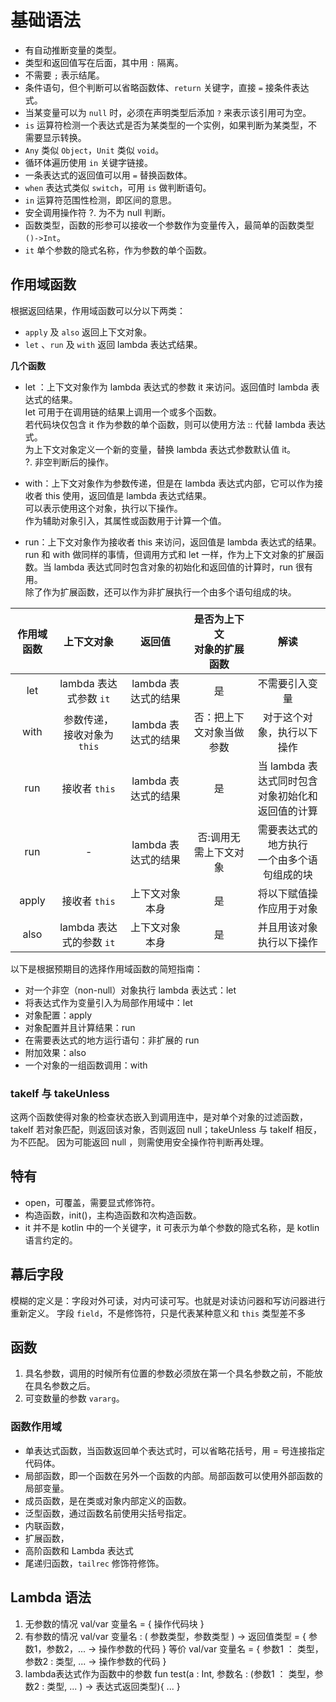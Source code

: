 # 基础语法
* 有自动推断变量的类型。
* 类型和返回值写在后面，其中用 `:` 隔离。
* 不需要 `;` 表示结尾。
* 条件语句，但个判断可以省略函数体、`return` 关键字，直接 `=` 接条件表达式。
* 当某变量可以为 `null` 时，必须在声明类型后添加 `?` 来表示该引用可为空。
* `is` 运算符检测一个表达式是否为某类型的一个实例，如果判断为某类型，不需要显示转换。
* `Any` 类似 `Object`，`Unit` 类似 `void`。
* 循环体遍历使用 `in` 关键字链接。
* 一条表达式的返回值可以用 `=` 替换函数体。
* `when` 表达式类似 `switch`，可用 `is` 做判断语句。
* `in` 运算符范围性检测，即区间的意思。
* 安全调用操作符 ?. 为不为 null 判断。
* 函数类型，函数的形参可以接收一个参数作为变量传入，最简单的函数类型 `()->Int`。
* `it` 单个参数的隐式名称，作为参数的单个函数。



## 作用域函数
根据返回结果，作用域函数可以分以下两类：
* `apply` 及 `also` 返回上下文对象。
* `let` 、`run` 及 `with` 返回 lambda 表达式结果。

**几个函数**
* let ：上下文对象作为 lambda 表达式的参数 it 来访问。返回值时 lambda 表达式的结果。<br/>
let 可用于在调用链的结果上调用一个或多个函数。<br/>
若代码块仅包含 it 作为参数的单个函数，则可以使用方法 :: 代替 lambda 表达式。<br/>
为上下文对象定义一个新的变量，替换 lambda 表达式参数默认值 it。<br/>
?. 非空判断后的操作。

* with：上下文对象作为参数传递，但是在 lambda 表达式内部，它可以作为接收者 this 使用，返回值是 lambda 表达式结果。<br/>
可以表示使用这个对象，执行以下操作。<br/>
作为辅助对象引入，其属性或函数用于计算一个值。

* run：上下文对象作为接收者 this 来访问，返回值是 lambda 表达式的结果。<br/>
run 和 with 做同样的事情，但调用方式和 let 一样，作为上下文对象的扩展函数。当 lambda 表达式同时包含对象的初始化和返回值的计算时，run 很有用。<br/>
除了作为扩展函数，还可以作为非扩展执行一个由多个语句组成的块。

|作用域函数|上下文对象|返回值|是否为上下文<br/>对象的扩展函数|解读|
|:--:|:--:|:--:|:--:|:--:|
|let|lambda 表达式参数 `it` |lambda 表达式的结果|是|不需要引入变量|
|with|参数传递，<br/>接收对象为 `this`|lambda 表达式的结果|否：把上下文对象当做参数|对于这个对象，执行以下操作|
|run|接收者 `this`|lambda 表达式的结果|是|当 lambda 表达式同时包含<br/>对象初始化和返回值的计算|
|run|-|lambda 表达式的结果|否:调用无需上下文对象|需要表达式的地方执行<br/>一个由多个语句组成的块|
|apply|接收者 `this`|上下文对象本身|是|将以下赋值操作应用于对象|
|also|lambda 表达式的参数 `it`|上下文对象本身|是|并且用该对象执行以下操作|

以下是根据预期目的选择作用域函数的简短指南：
* 对一个非空（non-null）对象执行 lambda 表达式：let
* 将表达式作为变量引入为局部作用域中：let
* 对象配置：apply
* 对象配置并且计算结果：run
* 在需要表达式的地方运行语句：非扩展的 run
* 附加效果：also
* 一个对象的一组函数调用：with

### takeIf 与 takeUnless

这两个函数使得对象的检查状态嵌入到调用连中，是对单个对象的过滤函数，takeIf 若对象匹配，则返回该对象，否则返回 null；takeUnless 与 takeIf 相反，为不匹配。
因为可能返回 null ，则需使用安全操作符判断再处理。


## 特有

* open，可覆盖，需要显式修饰符。
*  构造函数，init()，主构造函数和次构造函数。
* it 并不是 kotlin 中的一个关键字，it 可表示为单个参数的隐式名称，是 kotlin 语言约定的。

## 幕后字段
模糊的定义是：字段对外可读，对内可读可写。也就是对读访问器和写访问器进行重新定义。
字段 `field`，不是修饰符，只是代表某种意义和 `this` 类型差不多

## 函数

1. 具名参数，调用的时候所有位置的参数必须放在第一个具名参数之前，不能放在具名参数之后。
2. 可变数量的参数 `vararg`。

### 函数作用域

* 单表达式函数，当函数返回单个表达式时，可以省略花括号，用 = 号连接指定代码体。
* 局部函数，即一个函数在另外一个函数的内部。局部函数可以使用外部函数的局部变量。
* 成员函数，是在类或对象内部定义的函数。
* 泛型函数，通过函数名前使用尖括号指定。
* 内联函数，
* 扩展函数，
* 高阶函数和 Lambda 表达式
* 尾递归函数，`tailrec` 修饰符修饰。

## Lambda 语法

1. 无参数的情况
val/var 变量名 = { 操作代码块 }
2. 有参数的情况
val/var 变量名 : ( 参数类型，参数类型 ) -> 返回值类型 = { 参数1，参数2，... -> 操作参数的代码 }
等价
val/var 变量名 = { 参数1 ： 类型，参数2 : 类型, ... -> 操作参数的代码 }
3. lambda表达式作为函数中的参数
fun test(a : Int, 参数名 : (参数1 ： 类型，参数2 : 类型, ... ) -> 表达式返回类型){
        ...
    }
